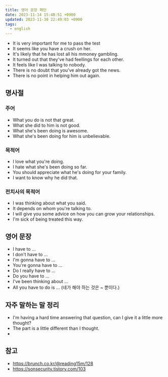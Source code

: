 ```yaml
---
title: 영어 문장 패턴
date: 2023-11-14 15:48:51 +0900
updated: 2023-11-30 22:49:03 +0900
tags:
  - english
---
```


- It is very important for me to pass the test
- It seems like you have a crush on her.
- It's likely that he has lost all his mmoney gambling.
- It turned out that they've had feellings for each other.
- It feels like I was talking to nobody.
- There is no doubt that you've already got the news.
- There is no point in helping him out again.

## 명사절

### 주어

- What you do is not that great. 
- What she did to him is not good.
- What she's been doing is awesome.
- What she's been doing for him is unbelievable.

### 목적어

- I love what you're doing.
- I hate what she's been doing so far.
- You should appreciate what he's doing for your family.
- I want to know why he did that.

### 전치사의 목적어

- I was thinking about what you said.
- It depends on whom you're talking to.
- I will give you some advice on how you can grow your relationships.
- I'm sick of being treated this way.

## 영어 문장

- I have to ...
- I don't have to ...
- I'm gonna have to ...
- You're gonna have to ...
- Do I really have to ...
- Do you have to ...
- I've been thinking about ...
- All you have to do is ... (네가 해야 하는 것은 ~ 뿐이다.)

## 자주 말하는 말 정리

- I'm having a hard time answering that question, can I give it a little more thought?
- The part is a little different than I thought.
- 

## 참고

- https://brunch.co.kr/@reading15m/128
- https://sonsecurity.tistory.com/103
